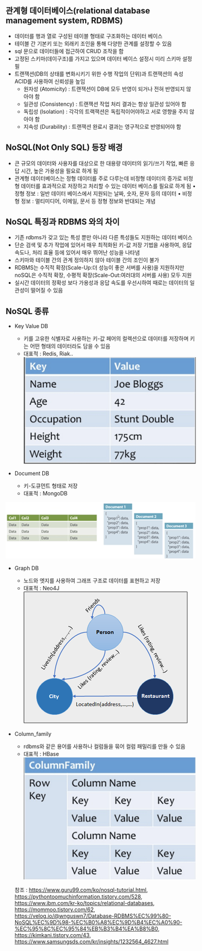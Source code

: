## 관계형 데이터베이스(relational database management system, RDBMS)

- 데이터를 행과 열로 구성된 테이블 형태로 구조화하는 데이터 베이스
- 테이블 간 기본키 또는 외래키 조인을 통해 다양한 관계를 설정할 수 있음
- sql 문으로 데이터들에 접근하여 CRUD 조작을 함
- 고정된 스키마(데이구조)를 가지고 있으며 데이터 베이스 설정시 미리 스키마 설정 필
- 트랜잭션(DB의 상태를 변화시키기 위한 수행 작업의 단위)과 트랜잭션의 속성 ACID를 사용하여 신뢰성을 높임
    - 원자성 (Atomicity) : 트랜잭션이 DB에 모두 반영이 되거나 전혀 반영되지 않아야 함
    - 일관성 (Consistency) : 트랜잭션 작업 처리 결과는 항상 일관성 있어야 함
    - 독립성 (Isolation) : 각각의 트랙잭션은 독립적이어야하고 서로 영향을 주지 않아야 함
    - 지속성 (Durability) : 트랜잭션 완료시 결과는 영구적으로 반영되어야 함

## NoSQL(Not Only SQL) 등장 배경

- 큰 규모의 데이터와 사용자를 대상으로 한 대용량 데이터의 읽기/쓰기 작업, 빠른 응답 시간, 높은 가용성을 필요로 하게 됨
- 관계형 데이터베이스는 정형 데이터를 주로 다루는데 비정형 데이터의 증가로 비정형 데이터를 효과적으로 저장하고 처리할 수 있는 데이터 베이스를 필요로 하게 됨
• 정형 정보 : 일반 데이터 베이스에서 지원되는 날짜, 숫자, 문자 등의 데이터
• 비정형 정보 : 멀티미디어, 이메일, 문서 등 정형 정보와 반대되는 개념

## NoSQL 특징과 RDBMS 와의 차이

- 기존 rdbms가 갖고 있는 특성 뿐만 아니라 다른 특성들도 지원하는 데이터 베이스
- 단순 검색 및 추가 작업에 있어서 매우 최적화된 키-값 저장 기법을 사용하여, 응답속도나, 처리 효율 등에 있어서 매우 뛰어난 성능을 나타냄
- 스키마와 테이블 간의 관계 정의하지 않아 테이블 간의 조인이 불가
- RDBMS는 수직적 확장(Scale-Up:더 성능이 좋은 서버를 사용)을 지원하지만  noSQL은 수직적 확장, 수평적 확장(Scale-Out:여러대의 서버를 사용) 모두 지원
- 실시간 데이터의 정확성 보다 가용성과 응답 속도를 우선시하여 때로는 데이터의 일관성이 떨어질 수 있음

## NoSQL 종류

- Key Value DB
    - 키를 고유한 식별자로 사용하는 키-값 페어의 컬렉션으로 데이터를 저장하며 키는 어떤 형태의 데이터라도 담을 수 있음
    - 대표적 : Redis, Riak..
![img.png](img/img.png)
   

- Document DB
    - 키-도큐먼트 형태로 저장
    - 대표적 : MongoDB

![img_2.png](img/img_2.png)  

- Graph DB
    - 노드와 엣지를 사용하여 그래프 구조로 데이터를 표현하고 저장
    - 대표적 : Neo4J
![img_3.png](img/img_3.png)


- Column_family
    - rdbms와 같은 용어를 사용하나 컬럼들을 묶어 컬럼 패밀리를 만들 수 있음
    - 대표적 : HBase
![img_1.png](img/img_1.png)
  


  참조 : https://www.guru99.com/ko/nosql-tutorial.html,
  https://pythontoomuchinformation.tistory.com/528,
  https://www.ibm.com/kr-ko/topics/relational-databases,
  https://mommoo.tistory.com/62,
  https://velog.io/@wnguswn7/Database-RDBMS%EC%99%80-NoSQL%EC%9D%98-%EC%B0%A8%EC%9D%B4%EC%A0%90-%EC%95%8C%EC%95%84%EB%B3%B4%EA%B8%B0,
  https://kimkani.tistory.com/43,
  https://www.samsungsds.com/kr/insights/1232564_4627.html
